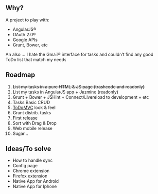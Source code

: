 Why?
----
A project to play with:
 * AngularJS®
 * OAuth 2.0®
 * Google APIs
 * Grunt, Bower, etc

An also ... I hate the Gmail® interface for tasks and couldn't find any good ToDo list that match my needs

Roadmap
-------
 1. <del>List my tasks in a pure HTML & JS page (trashcode and readonly)</del>
 1. List my tasks in AngularJS app + Jazmine (readonly)
 1. Grunt + Bower + JSHint + Connect/Livereload to development + etc
 1. Tasks Basic CRUD
 1. [ToDoMVC](http://todomvc.com/) look & feel
 1. Grunt distrib. tasks
 1. First release
 1. Sort with Drag & Drop
 1. Web mobile release
 1. Sugar...
 
Ideas/To solve
--------------
 * How to handle sync
 * Config page
 * Chrome extension
 * Firefox extension
 * Native App for Android
 * Native App for Iphone 